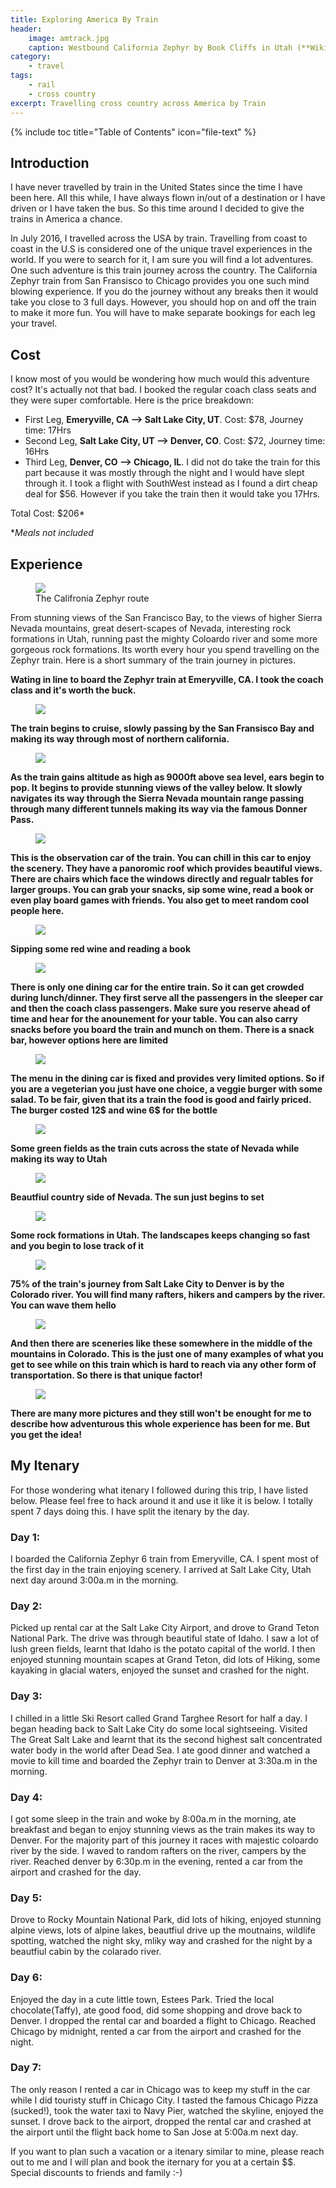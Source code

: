 ```yaml
---
title: Exploring America By Train
header:
    image: amtrack.jpg
    caption: Westbound California Zephyr by Book Cliffs in Utah (**Wikipedia**)
category: 
    - travel
tags:
    - rail
    - cross country
excerpt: Travelling cross country across America by Train 	
---
```


{% include toc title="Table of Contents" icon="file-text" %}

## Introduction
I have never travelled by train in the United States since the time I have been here. All this while, I have always flown in/out of a destination or I have driven or I have taken the bus. So this time around I decided to give the trains in America a chance.

In July 2016, I travelled across the USA by train. Travelling from coast to coast in the U.S is considered one of the unique travel experiences in the world. If you were to search for it, I am sure you will find a lot adventures. One such adventure is this train journey across the country. The California Zephyr train from San Fransisco to Chicago provides you one such mind blowing experience. If you do the journey without any breaks then it would take you close to 3 full days. However, you should hop on and off the train to make it more fun. You will have to make separate bookings for each leg your travel. 


## Cost

I know most of you would be wondering how much would this adventure cost? It's actually not that bad. I booked the regular coach class seats and they were super comfortable. Here is the price breakdown: 

* First Leg, **Emeryville, CA --> Salt Lake City, UT**. Cost: $78, Journey time: 17Hrs
* Second Leg, **Salt Lake City, UT --> Denver, CO**. Cost: $72, Journey time: 16Hrs
* Third Leg, **Denver, CO --> Chicago, IL**. I did not do take the train for this part because it was mostly through the night and I would have slept through it. I took a flight with SouthWest instead as I found a dirt cheap deal for $56. However if you take the train then it would take you 17Hrs.

Total Cost: $206*

*<i>Meals not included</i>

## Experience

<figure>
	<img src="/images/train/route.jpg">
	<figcaption class="align-center">The Califronia Zephyr route</figcaption>
</figure>

From stunning views of the San Francisco Bay, to the views of higher Sierra Nevada mountains, great desert-scapes of Nevada, interesting rock formations in Utah, running past the mighty Coloardo river and some more gorgeous rock formations. Its worth every hour you spend travelling on the Zephyr train. Here is a short summary of the train journey in pictures.


**Wating in line to board the Zephyr train at Emeryville, CA. I took the coach class and it's worth the buck.**

<figure>
	<img src="/images/train/coach_class.jpg">
</figure>


**The train begins to cruise, slowly passing by the San Fransisco Bay and making its way through most of northern california.**

<figure>
	<img src="/images/train/bay.jpg">
</figure>


**As the train gains altitude as high as 9000ft above sea level, ears begin to pop. It begins to provide stunning views of the valley below. It slowly navigates its way through the Sierra Nevada mountain range passing through many different tunnels making its way via the famous Donner Pass.**

<figure>
	<img src="/images/train/sierra.jpg">
</figure>

**This is the observation car of the train. You can chill in this car to enjoy the scenery. They have a panoromic roof which provides beautiful views. There are chairs which face the windows directly and regualr tables for larger groups. You can grab your snacks, sip some wine, read a book or even play board games with friends. You also get to meet random cool people here.**

<figure>
	<img src="/images/train/observation_car.jpg">
</figure>

**Sipping some red wine and reading a book**

<figure>
	<img src="/images/train/pradeep.jpg">
</figure>

**There is only one dining car for the entire train. So it can get crowded during lunch/dinner. They first serve all the passengers in the sleeper car and then the coach class passengers. Make sure you reserve ahead of time and hear for the anounement for your table. You can also carry snacks before you board the train and munch on them. There is a snack bar, however options here are limited**
<figure>
	<img src="/images/train/dining_car.jpg">
</figure>

**The menu in the dining car is fixed and provides very limited options. So if you are a vegeterian you just have one choice, a veggie burger with some salad. To be fair, given that its a train the food is good and fairly priced. The burger costed 12$ and wine 6$ for the bottle**
<figure>
	<img src="/images/train/food.jpg">
</figure>

**Some green fields as the train cuts across the state of Nevada while making its way to Utah**
<figure>
	<img src="/images/train/green_fields.jpg">
</figure>

**Beautfiul country side of Nevada. The sun just begins to set**
<figure>
	<img src="/images/train/village.jpg">
</figure>

**Some rock formations in Utah. The landscapes keeps changing so fast and you begin to lose track of it**
<figure>
	<img src="/images/train/desert.jpg">
</figure>

**75% of the train's journey from Salt Lake City to Denver is by the Colorado river. You will find many rafters, hikers and campers by the river. You can wave them hello**
<figure>
	<img src="/images/train/colorado.jpg">
</figure>

**And then there are sceneries like these somewhere in the middle of the mountains in Colorado. This is the just one of many examples of what you get to see while on this train which is hard to reach via any other form of transportation. So there is that unique factor!**
<figure>
	<img src="/images/train/random_place.jpg">
</figure>

**There are many more pictures and they still won't be enought for me to describe how adventurous this whole experience has been for me. But you get the idea!**

## My Itenary

For those wondering what itenary I followed during this trip, I have listed below. Please feel free to hack around it and use it like it is below. I totally spent 7 days doing this. I have split the itenary by the day.

### Day 1:
I boarded the California Zephyr 6 train from Emeryville, CA. I spent most of the first day in the train enjoying scenery. I arrived at Salt Lake City, Utah next day around 3:00a.m in the morning.

### Day 2:
Picked up rental car at the Salt Lake City Airport, and drove to Grand Teton National Park. The drive was through beautiful state of Idaho. I saw a lot of lush green fields, learnt that Idaho is the potato capital of the world. I then enjoyed stunning mountain scapes at Grand Teton, did lots of Hiking, some kayaking in glacial waters, enjoyed the sunset and crashed for the night.

### Day 3: 
I chilled in a little Ski Resort called Grand Targhee Resort for half a day. I began heading back to Salt Lake City do some local sightseeing. Visited The Great Salt Lake and learnt that its the second highest salt concentrated water body in the world after Dead Sea. I ate good dinner and watched a movie to kill time and boarded the Zephyr train to Denver at 3:30a.m in the morning.

### Day 4: 
I got some sleep in the train and woke by 8:00a.m in the morning, ate breakfast and began to enjoy stunning views as the train makes its way to Denver. For the majority part of this journey it races with majestic coloardo river by the side. I waved to random rafters on the river, campers by the river. Reached denver by 6:30p.m in the evening, rented a car from the airport and crashed for the day.

### Day 5:
Drove to Rocky Mountain National Park, did lots of hiking, enjoyed stunning alpine views, lots of alpine lakes, beautfiul drive up the moutnains, wildlife spotting, watched the night sky, mliky way and crashed for the night by a beautfiul cabin by the colarado river. 

### Day 6: 
Enjoyed the day in a cute little town, Estees Park. Tried the local chocolate(Taffy), ate good food, did some shopping and drove back to Denver. I dropped the rental car and boarded a flight to Chicago. Reached Chicago by midnight, rented a car from the airport and crashed for the night.

### Day 7:
The only reason I rented a car in Chicago was to keep my stuff in the car while I did touristy stuff in Chicago City. I tasted the famous Chicago Pizza (sucked!), took the water taxi to Navy Pier, watched the skyline, enjoyed the sunset. I drove back to the airport, dropped the rental car and crashed at the airport until the flight back home to San Jose at 5:00a.m next day. 

If you want to plan such a vacation or a itenary similar to mine, please reach out to me and I will plan and book the iternary for you at a certain $$. Special discounts to friends and family :-)